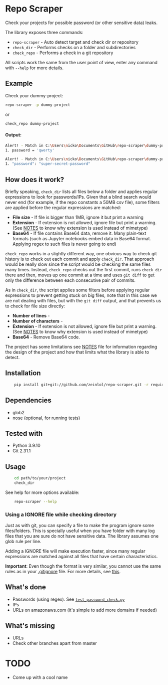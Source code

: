 # Repo Scraper

Check your projects for possible password (or other sensitive data) leaks.

The library exposes three commands:
* `repo-scraper` - Auto detect target and check dir or repository
* `check_dir` - Performs checks on a folder and subdirectories
* `check_repo` - Performs a check in a git repository

All scripts work the same from the user point of view, enter any command with `--help` for more details.

## Example

Check your dummy-project:
```bash
repo-scraper -p dummy-project
```
or 
```bash
check_repo dummy-project
```

#### Output:
```bash
Alert! - Match in C:\Users\nicko\Documents\GitHub\repo-scraper\dummy-project\python_file_with_password.py
1. password = 'qwerty'

Alert! - Match in C:\Users\nicko\Documents\GitHub\repo-scraper\dummy-project\dangerous_file.json
1. "password": "super-secret-password"
```

## How does it work?

Briefly speaking, `check_dir` lists all files below a folder and applies regular expressions to look for passwords/IPs. Given that a blind search would never end (for example, if the repo constants a 50MB csv file), some filters are applied before the regular expressions are matched:

* **File size** - If file is bigger than 1MB, ignore it but print a warning
* **Extension** - If extension is not allowed, ignore file but print a warning. (See [NOTES](NOTES.md) to know why extension is used instead of mimetype)
* **Base64** - If file contains Base64 data, remove it. Many plain-text formats (such as Jupyter notebooks embed data in Base64 format. Applying regex to such files is never going to end)

`check_repo` works in a slightly different way, one obvious way to check git history is to check out each commit and apply `check_dir`. That approach would be really slow since the script would be checking the same files many times. Instead, `check_repo` checks out the first commit, runs `check_dir` there and then, moves up one commit at a time and uses `git diff` to get only the difference between each consecutive pair of commits.

As in `check_dir`, the script applies some filters before applying regular expressions to prevent getting stuck on big files, note that in this case we are not dealing with files, but with the `git diff` output, and that prevents us to check for file size directly:

* **Number of lines** - 
* **Number of characters** - 
* **Extension** - If extension is not allowed, ignore file but print a warning. (See [NOTES](NOTES.md) to know why extension is used instead of mimetype)
* **Base64** - Remove Base64 code.

The project has some limitations see [NOTES](NOTES.md) file for information regarding the design of the project and how that limits what the library is able to detect.

## Installation

```bash
    pip install git+git://github.com/zeinlol/repo-scraper.git -r requirements.txt
```

## Dependencies

* glob2
* nose (optional, for running tests)

## Tested with
* Python 3.9.10
* Git 2.31.1

## Usage

```bash
    cd path/to/your/project
    check_dir
```

See help for more options available:

```bash
    repo-scraper --help
```

### Using a IGNORE file while checking directory

Just as with git, you can specify a file to make the program ignore some files/folders. This is specially useful when you have folder with many log files that you are sure do not have sensitive data. The library assumes one glob rule per line.

Adding a IGNORE file will make execution faster, since many regular expressions are matched against all files that have certain characteristics.

**Important**: Even though the format is very similar, you cannot use the same rules as in your [.gitignore](https://git-scm.com/docs/gitignore) file. For more details, see [this](https://en.wikipedia.org/wiki/Glob_(programming)).

## What's done

* Passwords (using regex). See [`test_password_check.py`](tests/test_password_check.py)
* IPs
* URLs on amazonaws.com (it's simple to add more domains if needed)

## What's missing

* URLs
* Check other branches apart from master

# TODO
* Come up with a cool name

